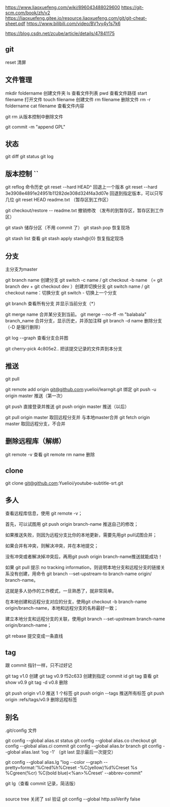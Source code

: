 https://www.liaoxuefeng.com/wiki/896043488029600
https://git-scm.com/book/zh/v2
https://liaoxuefeng.gitee.io/resource.liaoxuefeng.com/git/git-cheat-sheet.pdf
https://www.bilibili.com/video/BV1vy4y1s7k6

https://blog.csdn.net/zcube/article/details/47841175







## git
reset 清屏

## 文件管理
mkdir foldername 创建文件夹
ls 查看文件列表
pwd 查看文件路径
start filename 打开文件
touch filename 创建文件
rm filename 删除文件
rm -r foldername
cat filename 查看文件内容

git rm 从版本控制中删除文件


git commit -m "append GPL"

## 状态
git diff
git status
git log

## 版本控制 ``
git reflog 命令历史
git reset --hard HEAD^ 回退上一个版本
git reset --hard 3e3908e4891e24951b11282de308d324f4a3d07e 回退到指定版本，可以只写几位
git reset HEAD readme.txt （暂存区到工作区）

git checkout/restore  -- readme.txt 撤销修改 （发布的到暂存区，暂存区到工作区）

git stash 储存分区（不用 commit 了）
git stash pop 恢复现场

git stash list 查看
git stash apply stash@{0} 恢复指定现场

## 分支
主分支为master

git branch name 创建分支
git switch -c name / git checkout -b name （= git branch dev + git checkout dev ）创建并切换分支
git switch name / git checkout name：切换分支
git switch - 切换上一个分支




git branch 查看所有分支 并显示当前分支（\*）

git merge name 合并某分支到当前。
git merge --no-ff -m "balabala" branch_name 合并分支，显示历史，并添加注释
git branch -d name 删除分支（-D 是强行删除）

git log --graph 查看分支合并图

git cherry-pick 4c805e2.. 把该提交记录的文件弄到本分支



## 推送

git pull

git remote add origin git@github.com:yuelioi/learngit.git 绑定
git push -u origin master 推送（第一次）

git push 直接登录并推送
git push origin master 推送（以后）

git pull origin master 取回远程分支并 与本地master合并
git fetch origin master 取回远程分支，不合并

## 删除远程库（解绑）

git remote -v 查看
git remote rm name 删除

## clone

git clone git@github.com:Yuelioi/youtube-subtitle-srt.git

## 多人
查看远程库信息，使用 git remote -v；

首先，可以试图用 git push origin branch-name 推送自己的修改；

如果推送失败，则因为远程分支比你的本地更新，需要先用git pull试图合并；

如果合并有冲突，则解决冲突，并在本地提交；

没有冲突或者解决掉冲突后，再用git push origin branch-name推送就能成功！

如果 git pull 提示 no tracking information，则说明本地分支和远程分支的链接关系没有创建，用命令 git branch --set-upstream-to branch-name origin/ branch-name。

这就是多人协作的工作模式，一旦熟悉了，就非常简单。



在本地创建和远程分支对应的分支，使用git checkout -b branch-name origin/branch-name，本地和远程分支的名称最好一致；

建立本地分支和远程分支的关联，使用git branch --set-upstream branch-name origin/branch-name；


git rebase 提交变成一条直线

## tag
跟 commit 指针一样，只不过好记

git tag v1.0 创建
git tag v0.9 f52c633 创建到指定 commit id
git tag 查看
git show v0.9
git tag -d v0.8 删除

git push origin v1.0 推送 1 个标签
git push origin --tags 推送所有标签
git push origin :refs/tags/v0.9 删除远程标签

## 别名

.git/config 文件

git config --global alias.st status
git config --global alias.co checkout
git config --global alias.ci commit
git config --global alias.br branch
git config --global alias.last 'log -1' （git last 显示最后一次提交）

git config --global alias.lg "log --color --graph --pretty=format:'%Cred%h%Creset -%C(yellow)%d%Creset %s %Cgreen(%cr) %C(bold blue)<%an>%Creset' --abbrev-commit"

git lg（查看 commit 记录，简洁版）


##
source tree 关闭了 ssl 验证
git config --global http.sslVerify false


